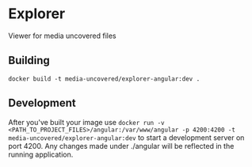 Explorer
========

Viewer for media uncovered files

Building
--------
`docker build -t media-uncovered/explorer-angular:dev .`

Development
-----------

After you've built your image use
`docker run -v <PATH_TO_PROJECT_FILES>/angular:/var/www/angular -p 4200:4200 -t media-uncovered/explorer-angular:dev`
to start a development server on port 4200. Any changes made under ./angular
will be reflected in the running application.
